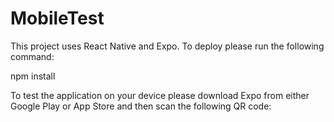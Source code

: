 # MobileTest
This project uses React Native and Expo. To deploy please run the following command: 

npm install 

To test the application on your device please download Expo from either Google Play or App Store and then scan the following QR code: 




